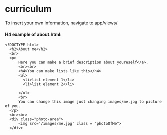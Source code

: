curriculum
==========

To insert your own information, navigate to app/views/

#### H4 example of about.html:
```
<!DOCTYPE html>
  <h2>About me</h2>
  <br>
  <p>
      Here you can make a brief description about youreself</a>.
      <br><br>
      <h4>You can make lists like this</h4>
      <ul>
        <li>list element 1</li>
        <li>list element 2</li>

      </ul>
      <br>
      You can change this image just changing images/me.jpg to picture of you.
  </p>
  <br><br>
  <div class="photo-area">
      <img src='/images/me.jpg' class = "photoOfMe">
  </div>
  ```
